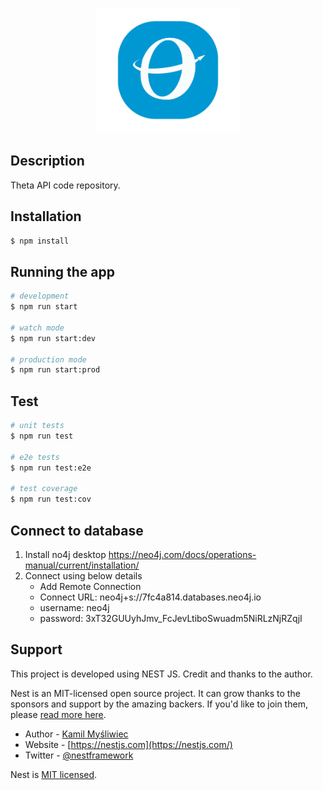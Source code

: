 <p align="center">
  <img src="https://github.com/CHA/theta/blob/main/sources/theta-api/src/assets/images/theta-logo.png" height="200" />
</p>

## Description

Theta API code repository.


## Installation

```bash
$ npm install
```

## Running the app

```bash
# development
$ npm run start

# watch mode
$ npm run start:dev

# production mode
$ npm run start:prod
```

## Test

```bash
# unit tests
$ npm run test

# e2e tests
$ npm run test:e2e

# test coverage
$ npm run test:cov
```

## Connect to database
1. Install no4j desktop https://neo4j.com/docs/operations-manual/current/installation/
2. Connect using below details
   - Add Remote Connection
   - Connect URL: neo4j+s://7fc4a814.databases.neo4j.io
   - username: neo4j
   - password: 3xT32GUUyhJmv_FcJevLtiboSwuadm5NiRLzNjRZqjI 


## Support

This project is developed using NEST JS. Credit and thanks to the author.

Nest is an MIT-licensed open source project. It can grow thanks to the sponsors and support by the amazing backers. If you'd like to join them, please [read more here](https://docs.nestjs.com/support).

- Author - [Kamil Myśliwiec](https://kamilmysliwiec.com)
- Website - [https://nestjs.com](https://nestjs.com/)
- Twitter - [@nestframework](https://twitter.com/nestframework)

Nest is [MIT licensed](LICENSE).
